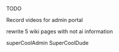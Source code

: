 TODO

Record videos for admin portal

rewrite 5 wiki pages with not ai information


superCoolAdmin
SuperCoolDude